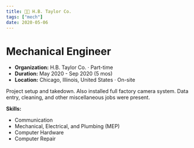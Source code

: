 ```yaml
---
title: 🧑‍🔧 H.B. Taylor Co.
tags: ["mech"]
date: 2020-05-06
---
```

# Mechanical Engineer

- **Organization:** H.B. Taylor Co. · Part-time
- **Duration:** May 2020 - Sep 2020 (5 mos)
- **Location:** Chicago, Illinois, United States · On-site

Project setup and takedown. Also installed full factory camera system. Data entry, cleaning, and other miscellaneous jobs were present.

**Skills:**

- Communication
- Mechanical, Electrical, and Plumbing (MEP)
- Computer Hardware
- Computer Repair
